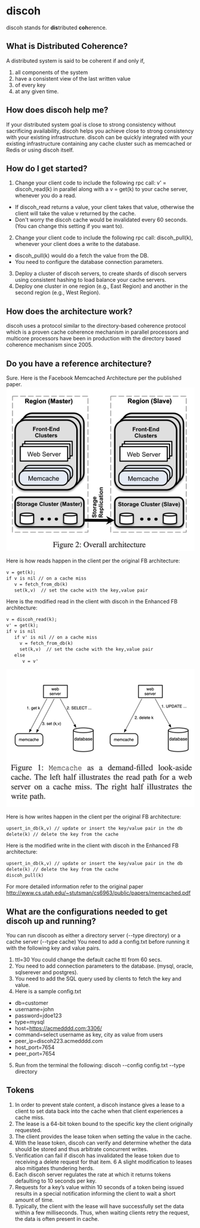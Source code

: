 # discoh
discoh stands for **dis**tributed **coh**erence. 
## What is Distributed Coherence?
A distributed system is said to be coherent if and only if, 
  1. all components of the system
  2. have a consistent view of the last written value 
  3. of every key
  4. at any given time.
## How does discoh help me?
If your distributed system goal is close to strong consistency without sacrificing availability, discoh helps you achieve close to strong consistency with your existing infrastructure. discoh can be quickly integrated with your existing infrastructure containing any cache cluster such as memcached or Redis or using discoh itself.
## How do I get started?
1. Change your client code to include the following rpc call: v' = discoh_read(k) in parallel along with a v = get(k) to your cache server, whenever you do a read. 
- If discoh_read returns a value, your client takes that value, otherwise the client will take the value v returned by the cache. 
- Don't worry the discoh cache would be invalidated every 60 seconds. (You can change this setting if you want to).
2. Change your client code to include the following rpc call: discoh_pull(k), whenever your client does a write to the database.
- discoh_pull(k) would do a fetch the value from the DB.
- You need to configure the database connection parameters.
3. Deploy a cluster of discoh servers, to create shards of discoh servers using consistent hashing to load balance your cache servers.
4. Deploy one cluster in one region (e.g., East Region) and another in the second region (e.g., West Region).
## How does the architecture work?
discoh uses a protocol similar to the directory-based coherence protocol which is a proven cache coherence mechanism in parallel processors and multicore processors have been in production with the directory based coherence mechanism since 2005.
## Do you have a reference architecture?
Sure. Here is the Facebook Memcached Architecture per the published paper.
![facebook memcached architecture](Facebook_Memcached_Architecture.png)

Here is how reads happen in the client per the original FB architecture:

```
v = get(k);
if v is nil // on a cache miss
   v = fetch_from_db(k)
   set(k,v)  // set the cache with the key,value pair
```

Here is the modified read in the client with discoh in the Enhanced FB architecture:

```
v = discoh_read(k);
v' = get(k);
if v is nil 
   if v' is nil // on a cache miss
     v = fetch_from_db(k)
     set(k,v)  // set the cache with the key,value pair
   else
      v = v'
```
![read and write flow](Memcache_read_write.png)

Here is how writes happen in the client per the original FB architecture:
```
upsert_in_db(k,v) // update or insert the key/value pair in the db
delete(k) // delete the key from the cache
```

Here is the modified write in the client with discoh in the Enhanced FB architecture:

```
upsert_in_db(k,v) // update or insert the key/value pair in the db
delete(k) // delete the key from the cache
discoh_pull(k)
```

For more detailed information refer to the original paper <http://www.cs.utah.edu/~stutsman/cs6963/public/papers/memcached.pdf>

## What are the configurations needed to get discoh up and running?
You can run discooh as either a directory server (--type directory) or a cache server (--type cache)
You need to add a config.txt before running it with the following key and value pairs.
1. ttl=30 You could change the default cache ttl from 60 secs.
2. You need to add connection parameters to the database. (mysql, oracle, sqlserever and postgres).
3. You need to add the SQL query used by clients to fetch the key and value. 
4. Here is a sample config.txt
- db=customer
- username=john
- password=jdoe123
- type=mysql
- host=https://acmedddd.com:3306/
- command=select username as key, city as value from users
- peer_ip=discoh223.acmedddd.com
- host_port=7654
- peer_port=7654
5. Run from the terminal the following: discoh --config config.txt --type directory

## Tokens
1. In order to prevent stale content, a discoh instance gives a lease to a client to set data back into the cache when that client experiences a cache miss. 
2. The lease is a 64-bit token bound to the specific key the client originally requested. 
3. The client provides the lease token when setting the value in the cache. 
4. With the lease token, discoh can verify and determine whether the data should be stored and
thus arbitrate concurrent writes. 
5. Verification can fail if discoh has invalidated the lease token due to receiving a delete request for that item. 
6 A slight modification to leases also mitigates thundering herds. 
7. Each discoh server regulates the rate at which it returns tokens defaulting to 10 seconds per key.
8. Requests for a key’s value within 10 seconds of a token being issued results in a special notification informing the client to wait a short amount of time. 
9. Typically, the client with the lease will have successfully set the data within a few milliseconds. Thus, when waiting clients
retry the request, the data is often present in cache.
